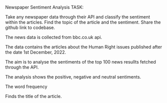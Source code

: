 Newspaper Sentiment Analysis
TASK:

Take any newspaper data through their API and classify the sentiment within the articles. Find the topic of the article and the sentiment. Share the github link to codebase.

The news data is collected from bbc.co.uk api.

The data contains the articles about the Human Right issues published after the date 1st December, 2022.

The aim is to analyse the sentiments of the top 100 news resullts fetched through the API.

The analysis shows the positive, negative and neutral sentiments.

The word frequency

Finds the title of the article.

